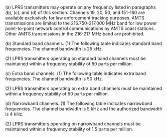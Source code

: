 (a) LPRS transmitters may operate on any frequency listed in paragraphs (b), (c), and (d) of this section. Channels 19, 20, 50, and 151-160 are available exclusively for law enforcement tracking purposes. AMTS transmissions are limited to the 216.750-217.000 MHz band for low power point-to-point network control communications by AMTS coast stations. Other AMTS transmissions in the 216-217 MHz band are prohibited.

(b) Standard band channels. (1) The following table indicates standard band frequencies. The channel bandwidth is 25 kHz.

(2) LPRS transmitters operating on standard band channels must be maintained within a frequency stability of 50 parts per million.

(c) Extra band channels. (1) The following table indicates extra band frequencies. The channel bandwidth is 50 kHz.

(2) LPRS transmitters operating on extra band channels must be maintained within a frequency stability of 50 parts per million.

(d) Narrowband channels. (1) The following table indicates narrowband frequencies. The channel bandwidth is 5 kHz and the authorized bandwidth is 4 kHz.
                                    

(2) LPRS transmitters operating on narrowband channels must be maintained within a frequency stability of 1.5 parts per million.

